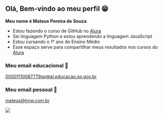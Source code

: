 ## Olá, Bem-vindo ao meu perfil 😁

**Meu nome é Mateus Pereira de Souza**

- Estou fazendo o curso de GitHub no [Alura](https://www.alura.com.br)
- Sei linguagem Python e estou aprendendo a linguagem JavaScript
- Estou cursando o 1° ano do Ensino Médio
- Esse espaço serve para compartilhar meus resultados nos cursos do [Alura](https://www.alura.com.br)

### Meu email educacional 📖
00001110087779sp@al.educacao.sp.gov.br

### Meu email pessoal 📩
mateus@hnw.com.br

![](https://media.tenor.com/xRUyjk6zCSIAAAAM/bleach-ichigo.gif)
